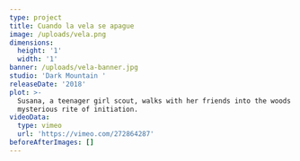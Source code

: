 ```yaml
---
type: project
title: Cuando la vela se apague
image: /uploads/vela.png
dimensions:
  height: '1'
  width: '1'
banner: /uploads/vela-banner.jpg
studio: 'Dark Mountain '
releaseDate: '2018'
plot: >-
  Susana, a teenager girl scout, walks with her friends into the woods to play a
  mysterious rite of initiation.
videoData:
  type: vimeo
  url: 'https://vimeo.com/272864287'
beforeAfterImages: []
---
```


